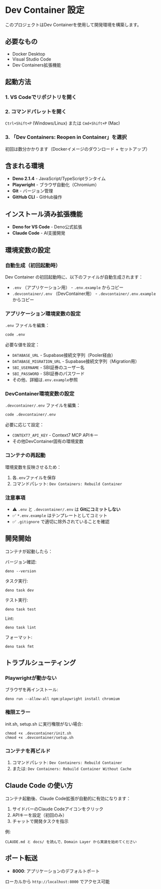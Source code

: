 # Dev Container 設定

このプロジェクトはDev Containerを使用して開発環境を構築します。

## 必要なもの

- Docker Desktop
- Visual Studio Code
- Dev Containers拡張機能

## 起動方法

### 1. VS Codeでリポジトリを開く

### 2. コマンドパレットを開く

`Ctrl+Shift+P` (Windows/Linux) または `Cmd+Shift+P` (Mac)

### 3. 「Dev Containers: Reopen in Container」を選択

初回は数分かかります（Dockerイメージのダウンロード + セットアップ）

## 含まれる環境

- **Deno 2.1.4** - JavaScript/TypeScriptランタイム
- **Playwright** - ブラウザ自動化（Chromium）
- **Git** - バージョン管理
- **GitHub CLI** - GitHub操作

## インストール済み拡張機能

- **Deno for VS Code** - Deno公式拡張
- **Claude Code** - AI支援開発

## 環境変数の設定

### 自動生成（初回起動時）

Dev Container の初回起動時に、以下のファイルが自動生成されます：
- `.env` （アプリケーション用） - `.env.example` からコピー
- `.devcontainer/.env` （DevContainer用） - `.devcontainer/.env.example` からコピー

### アプリケーション環境変数の設定

`.env` ファイルを編集：

```bash
code .env
```

必要な値を設定：
- `DATABASE_URL` - Supabase接続文字列（Pooler経由）
- `DATABASE_MIGRATION_URL` - Supabase接続文字列（Migration用）
- `SBI_USERNAME` - SBI証券のユーザー名
- `SBI_PASSWORD` - SBI証券のパスワード
- その他、詳細は`.env.example`参照

### DevContainer環境変数の設定

`.devcontainer/.env` ファイルを編集：

```bash
code .devcontainer/.env
```

必要に応じて設定：
- `CONTEXT7_API_KEY` - Context7 MCP APIキー
- その他DevContainer固有の環境変数

### コンテナの再起動

環境変数を反映させるため：

1. 各`.env`ファイルを保存
2. コマンドパレット: `Dev Containers: Rebuild Container`

### 注意事項

- ⚠️ `.env` と `.devcontainer/.env` は **Gitにコミットしない**
- ✅ `*.env.example` はテンプレートとしてコミット
- ✅ `.gitignore` で適切に除外されていることを確認

## 開発開始

コンテナが起動したら：

バージョン確認:

```
deno --version
```

タスク実行:

```
deno task dev
```

テスト実行:

```
deno task test
```

Lint:

```
deno task lint
```

フォーマット:

```
deno task fmt
```

## トラブルシューティング

### Playwrightが動かない

ブラウザを再インストール:

```
deno run --allow-all npm:playwright install chromium
```

### 権限エラー

init.sh, setup.sh に実行権限がない場合:

```
chmod +x .devcontainer/init.sh
chmod +x .devcontainer/setup.sh
```

### コンテナを再ビルド

1. コマンドパレット: `Dev Containers: Rebuild Container`
2. または: `Dev Containers: Rebuild Container Without Cache`

## Claude Code の使い方

コンテナ起動後、Claude Code拡張が自動的に有効になります：

1. サイドバーのClaude Codeアイコンをクリック
2. APIキーを設定（初回のみ）
3. チャットで開発タスクを指示

例:

```
CLAUDE.md と docs/ を読んで、Domain Layer から実装を始めてください
```

## ポート転送

- **8000**: アプリケーションのデフォルトポート

ローカルから `http://localhost:8000` でアクセス可能